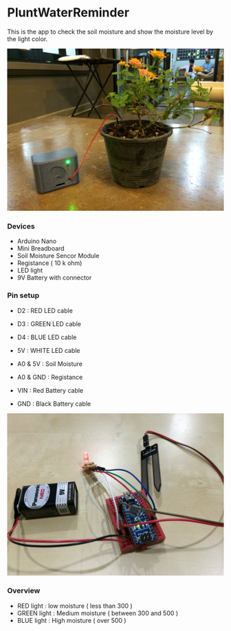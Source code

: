 # PluntWaterReminder

This is the app to check the soil moisture and show the moisture level by the light color. 

![wiring](image/final.JPG)

### Devices

- Arduino Nano
- Mini Breadboard
- Soil Moisture Sencor Module
- Registance ( 10 k ohm)
- LED light
- 9V Battery with connector

### Pin setup

- D2 : RED LED cable 
- D3 : GREEN LED cable
- D4 : BLUE LED cable
- 5V : WHITE LED cable

- A0 & 5V : Soil Moisture
- A0 & GND : Registance
- VIN : Red Battery cable
- GND : Black Battery cable

![wiring](image/wiring.JPG)

### Overview

- RED light : low moisture ( less than 300 )
- GREEN light : Medium moisture ( between 300 and 500 )
- BLUE light : High moisture ( over 500 )

